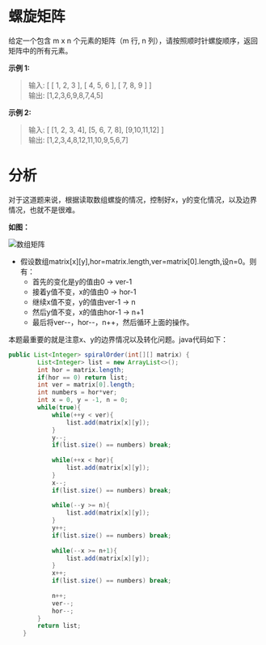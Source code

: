 # 螺旋矩阵
给定一个包含 m x n 个元素的矩阵（m 行, n 列），请按照顺时针螺旋顺序，返回矩阵中的所有元素。

**示例 1:**

> 输入:
[
 [ 1, 2, 3 ],
 [ 4, 5, 6 ],
 [ 7, 8, 9 ]
]<br>
输出: [1,2,3,6,9,8,7,4,5]

**示例 2:**

>输入:
[
  [1, 2, 3, 4],
  [5, 6, 7, 8],
  [9,10,11,12]
]<br>
输出: [1,2,3,4,8,12,11,10,9,5,6,7]

# 分析
对于这道题来说，根据读取数组螺旋的情况，控制好x，y的变化情况，以及边界情况，也就不是很难。

**如图：**

![数组矩阵](http://wx3.sinaimg.cn/mw690/af2d2659ly1fwce3y9g12j207z061dfs.jpg)

* 假设数组matrix[x][y],hor=matrix.length,ver=matrix[0].length,设n=0。则有：
  * 首先的变化是y的值由0 -> ver-1
  * 接着y值不变，x的值由0 -> hor-1
  * 继续x值不变，y的值由ver-1 -> n
  * 然后y值不变，x的值由hor-1 -> n+1
  * 最后将ver--，hor--，n++，然后循环上面的操作。
 
本题最重要的就是注意x、y的边界情况以及转化问题。java代码如下：
```java
public List<Integer> spiralOrder(int[][] matrix) {
        List<Integer> list = new ArrayList<>();
        int hor = matrix.length;
        if(hor == 0) return list;
        int ver = matrix[0].length;
        int numbers = hor*ver;
        int x = 0, y = -1, n = 0;
        while(true){
            while(++y < ver){
                list.add(matrix[x][y]);
            }
            y--;
            if(list.size() == numbers) break;
            
            while(++x < hor){
                list.add(matrix[x][y]);
            }
            x--;
            if(list.size() == numbers) break;
            
            while(--y >= n){
                list.add(matrix[x][y]);
            }
            y++;
            if(list.size() == numbers) break;
            
            while(--x >= n+1){
                list.add(matrix[x][y]);
            }
            x++;
            if(list.size() == numbers) break;
            
            n++;
            ver--;
            hor--;
        }
        return list;
    }
```
